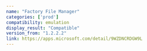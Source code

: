 ```yaml
---
name: "Factory File Manager"
categories: ['prod']
compatibility: emulation
display_result: "Compatible"
version_from: "1.2.2.2"
link: https://apps.microsoft.com/detail/9WZDNCRDGW9L
---
```

